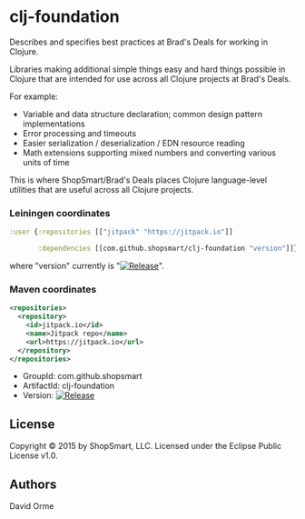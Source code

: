 # clj-foundation

Describes and specifies best practices at Brad's Deals for working in Clojure.

Libraries making additional simple things easy and hard things possible in Clojure that are intended for use across all Clojure projects at Brad's Deals.

For example:

* Variable and data structure declaration; common design pattern implementations
* Error processing and timeouts
* Easier serialization / deserialization / EDN resource reading
* Math extensions supporting mixed numbers and converting various units of time

This is where ShopSmart/Brad's Deals places Clojure language-level utilities that are
useful across all Clojure projects.

### Leiningen coordinates

```clojure
:user {:repositories [["jitpack" "https://jitpack.io"]]

       :dependencies [[com.github.shopsmart/clj-foundation "version"]]}
```

where "version" currently is "[![Release](http://jitpack.io/v/com.github.shopsmart/clj-foundation.svg)](https://jitpack.io/#shopsmart/clj-foundation)".

### Maven coordinates

```xml
<repositories>
  <repository>
    <id>jitpack.io</id>
	<name>Jitpack repo</name>
	<url>https://jitpack.io</url>
  </repository>
</repositories>
```

* GroupId: com.github.shopsmart
* ArtifactId: clj-foundation
* Version: [![Release](http://jitpack.io/v/com.github.shopsmart/clj-foundation.svg)](https://jitpack.io/#shopsmart/clj-foundation)


## License

Copyright © 2015 by ShopSmart, LLC.  Licensed under the Eclipse Public License v1.0.

## Authors

David Orme
